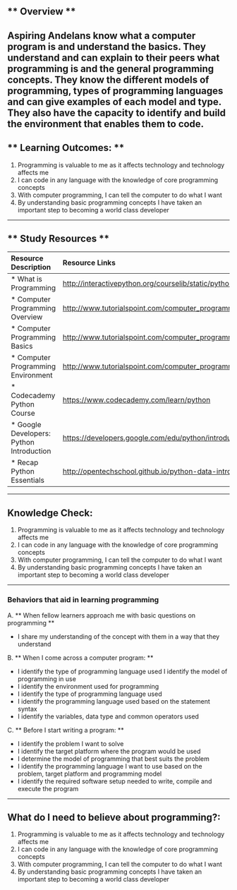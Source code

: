 ## ** Overview **
Aspiring Andelans know what a computer program is and understand the basics. They understand and can explain to their peers what programming is and the general programming concepts. They know the different models of programming, types of programming languages and can give examples of each model and type. They also have the capacity to identify and build the environment that enables them to code.
----------
## ** Learning Outcomes: **
1. Programming is valuable to me as it affects technology and technology affects me
2. I can code in any language with the knowledge of core programming concepts
3. With computer programming, I can tell the computer to do what I want
4. By understanding basic programming concepts I have taken an important step to becoming a world class developer

----------
## ** Study Resources **

| Resource Description   |      Resource Links      |
|:-------------|:------------------|
| * What is Programming|http://interactivepython.org/courselib/static/pythonds/Introduction/WhatIsProgramming.html|
| * Computer Programming Overview|http://www.tutorialspoint.com/computer_programming/computer_programming_overview.htm|
| * Computer Programming Basics|http://www.tutorialspoint.com/computer_programming/computer_programming_basics.htm|
| * Computer Programming Environment|http://www.tutorialspoint.com/computer_programming/computer_programming_environment.htm|
| * Codecademy Python Course|https://www.codecademy.com/learn/python|
| * Google Developers: Python Introduction|https://developers.google.com/edu/python/introduction|
| * Recap Python Essentials|http://opentechschool.github.io/python-data-intro/core/recap.html|

----------

## **Knowledge Check:**
1. Programming is valuable to me as it affects technology and technology affects me
2. I can code in any language with the knowledge of core programming concepts
3. With computer programming, I can tell the computer to do what I want
4. By understanding basic programming concepts I have taken an important step to becoming a world class developer

----------

### **Behaviors that aid in learning programming**
A. **  When fellow learners approach me with basic questions on programming **
- I share my understanding of the concept with them in a way that they understand

B. **  When I come across a computer program:  **
- I identify the type of programming language used
I identify the model of programming in use
- I identify the environment used for programming
- I identify the type of programming language used
- I identify the programming language used based on the statement syntax
- I identify the variables, data type and common operators used

C. ** Before I start writing a program: **
- I identify the problem I want to solve
- I identify the target platform where the program would be used
- I determine the model of programming that best suits the problem
- I identify the programming language I want to use based on the problem, target platform and programming model
- I identify the required software setup needed to write, compile and execute the program

----------


## **What do I need to believe about programming?:**
1. Programming is valuable to me as it affects technology and technology affects me
2. I can code in any language with the knowledge of core programming concepts
3. With computer programming, I can tell the computer to do what I want
4. By understanding basic programming concepts I have taken an important step to becoming a world class developer
